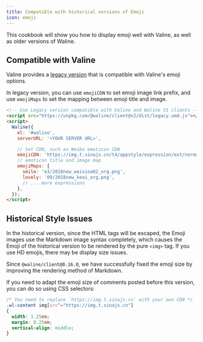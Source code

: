 ```yaml
---
title: Compatible with historical versions of Emoji
icon: emoji
---
```


This cookbook will show you how to display emoji well with Valine, as well as older versions of Waline.

<!-- more -->

## Compatible with Valine

Valine provides a [legacy version](./legacy.md) that is compatible with Valine's emoji options.

In legacy version, you can use `emojiCDN` to set emoji image link prefix, and use `emojiMaps` to set the mapping between emoji title and image.

```html
<!-- Use Legacy version compatible with Valine and Waline V1 clients -->
<script src="https://unpkg.com/@waline/client@v2/dist/legacy.umd.js"></script>
<script>
  Waline({
    el: '#waline',
    serverURL: '<YOUR SERVER URL>',

    // Set CDN, such as Weibo emoticon CDN
    emojiCDN: 'https://img.t.sinajs.cn/t4/appstyle/expression/ext/normal/',
    // emoticon title and image map
    emojiMaps: {
      smile: 'e3/2018new_weixioa02_org.png',
      lovely: '09/2018new_keai_org.png',
      // ... more expressions
    },
  });
</script>
```

## Historical Style Issues

In the historical version, since the HTML tags will be escaped, the Emoji images use the Markdown image syntax completely, which causes the Emoji of the historical version to be rendered by the pure `<img>` tag. If you use HD emojis, there may be display size issues.

Since `@waline/client@0.16.0`, we have successfully fixed the emoji size by improving the rendering method of Markdown.

If you need to adapt the emoji size of comments posted before this version, you can do so using CSS selectors:

```css
/* You need to replace `https://img.t.sinajs.cn` with your own CDN */
.wl-content img[src^="https://img.t.sinajs.cn"]
{
  width: 1.25em;
  margin: 0.25em;
  vertical-align: middle;
}
```
